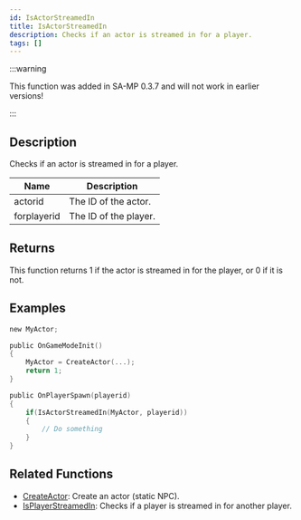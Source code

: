 ```yaml
---
id: IsActorStreamedIn
title: IsActorStreamedIn
description: Checks if an actor is streamed in for a player.
tags: []
---
```


:::warning

This function was added in SA-MP 0.3.7 and will not work in earlier versions!

:::

## Description

Checks if an actor is streamed in for a player.

| Name        | Description           |
| ----------- | --------------------- |
| actorid     | The ID of the actor.  |
| forplayerid | The ID of the player. |

## Returns

This function returns 1 if the actor is streamed in for the player, or 0 if it is not.

## Examples

```c
new MyActor;

public OnGameModeInit()
{
    MyActor = CreateActor(...);
    return 1;
}

public OnPlayerSpawn(playerid)
{
    if(IsActorStreamedIn(MyActor, playerid))
    {
        // Do something
    }
}
```

## Related Functions

- [CreateActor](../functions/CreateActor.md): Create an actor (static NPC).
- [IsPlayerStreamedIn](../functions/IsPlayerStreamedIn.md): Checks if a player is streamed in for another player.
